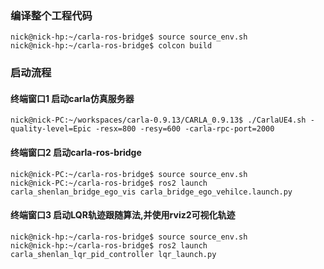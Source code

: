 
### 编译整个工程代码
```
nick@nick-hp:~/carla-ros-bridge$ source source_env.sh 
nick@nick-hp:~/carla-ros-bridge$ colcon build
```

### 启动流程

#### 终端窗口1  启动carla仿真服务器
```
nick@nick-PC:~/workspaces/carla-0.9.13/CARLA_0.9.13$ ./CarlaUE4.sh -quality-level=Epic -resx=800 -resy=600 -carla-rpc-port=2000
```

#### 终端窗口2  启动carla-ros-bridge
```
nick@nick-PC:~/carla-ros-bridge$ source source_env.sh 
nick@nick-PC:~/carla-ros-bridge$ ros2 launch carla_shenlan_bridge_ego_vis carla_bridge_ego_vehilce.launch.py 
```

#### 终端窗口3  启动LQR轨迹跟随算法,并使用rviz2可视化轨迹
```
nick@nick-hp:~/carla-ros-bridge$ source source_env.sh 
nick@nick-hp:~/carla-ros-bridge$ ros2 launch carla_shenlan_lqr_pid_controller lqr_launch.py 
```
